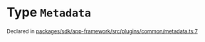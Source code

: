 # Type `Metadata`
<sub>Declared in [packages/sdk/app-framework/src/plugins/common/metadata.ts:7](https://github.com/dxos/dxos/blob/5fb37fcfa/packages/sdk/app-framework/src/plugins/common/metadata.ts#L7)</sub>







